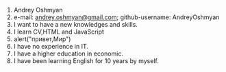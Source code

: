 1. Andrey Oshmyan
2. e-mail: andrey.oshmyan@gmail.com; github-username: AndreyOshmyan
3. I want to have a new knowledges and skills.
4. I learn CV,HTML and JavaScript
5. alert("привет,Мир")
6. I have no experience in IT.
7. I have a higher education in economic.
8. I have been learning English for 10 years by myself.
